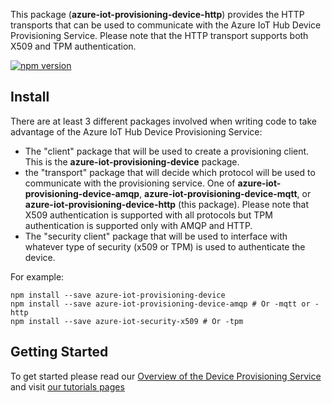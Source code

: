 This package (**azure-iot-provisioning-device-http**) provides the HTTP transports that can be used to communicate with the Azure IoT Hub Device Provisioning Service. Please note that the HTTP transport supports both X509 and TPM authentication.

[![npm version](https://badge.fury.io/js/azure-iot-provisioning-device.svg)](https://badge.fury.io/js/azure-iot-provisioning-device)

## Install

There are at least 3 different packages involved when writing code to take advantage of the Azure IoT Hub Device Provisioning Service:
- The "client" package that will be used to create a provisioning client. This is the **azure-iot-provisioning-device** package.
- the "transport" package that will decide which protocol will be used to communicate with the provisioning service. One of **azure-iot-provisioning-device-amqp**, **azure-iot-provisioning-device-mqtt**, or **azure-iot-provisioning-device-http** (this package). Please note that X509 authentication is supported with all protocols but TPM authentication is supported only with AMQP and HTTP.
- The "security client" package that will be used to interface with whatever type of security (x509 or TPM) is used to authenticate the device.

For example:
```
npm install --save azure-iot-provisioning-device
npm install --save azure-iot-provisioning-device-amqp # Or -mqtt or -http
npm install --save azure-iot-security-x509 # Or -tpm
```

## Getting Started

To get started please read our [Overview of the Device Provisioning Service](https://docs.microsoft.com/en-us/azure/iot-dps/about-iot-dps) and visit [our tutorials pages](https://docs.microsoft.com/en-us/azure/iot-dps/tutorial-set-up-cloud)

